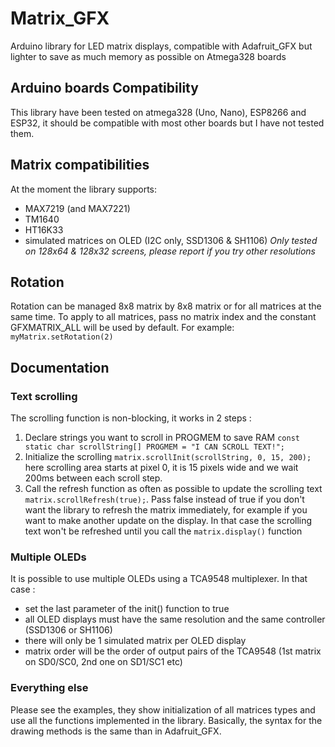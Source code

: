 # Matrix_GFX
Arduino library for LED matrix displays, compatible with Adafruit_GFX but lighter to save as much memory as possible on Atmega328 boards

## Arduino boards Compatibility
This library have been tested on atmega328 (Uno, Nano), ESP8266 and ESP32, it should be compatible with most other boards but I have not tested them.

## Matrix compatibilities
At the moment the library supports:
 - MAX7219 (and MAX7221)
 - TM1640
 - HT16K33
 - simulated matrices on OLED (I2C only, SSD1306 & SH1106) 
 *Only tested on 128x64 & 128x32 screens, please report if you try other resolutions*

## Rotation
Rotation can be managed 8x8 matrix by 8x8 matrix or for all matrices at the same time.
To apply to all matrices, pass no matrix index and the constant GFXMATRIX_ALL will be used by default.
For example:
```myMatrix.setRotation(2)```

## Documentation
### Text scrolling
The scrolling function is non-blocking, it works in 2 steps :
1. Declare strings you want to scroll in PROGMEM to save RAM ``const static char scrollString[] PROGMEM = "I CAN SCROLL TEXT!";``
2. Initialize the scrolling ``matrix.scrollInit(scrollString, 0, 15, 200);`` here scrolling area starts at pixel 0, it is 15 pixels wide and we wait 200ms between each scroll step.
3. Call the refresh function as often as possible to update the scrolling text ``matrix.scrollRefresh(true);``. Pass false instead of true if you don't want the library to refresh the matrix immediately, for example if you want to make another update on the display. In that case the scrolling text won't be refreshed until you call the ``matrix.display()`` function

### Multiple OLEDs
It is possible to use multiple OLEDs using a TCA9548 multiplexer. In that case :
 - set the last parameter of the init() function to true
 - all OLED displays must have the same resolution and the same controller (SSD1306 or SH1106)
 - there will only be 1 simulated matrix per OLED display
 - matrix order will be the order of output pairs of the TCA9548 (1st matrix on SD0/SC0, 2nd one on SD1/SC1 etc)

### Everything else
Please see the examples, they show initialization of all matrices types and use all the functions implemented in the library.
Basically, the syntax for the drawing methods is the same than in Adafruit_GFX.



